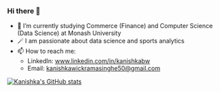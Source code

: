 ### Hi there 👋

- 🌱 I’m currently studying Commerce (Finance) and Computer Science (Data Science) at Monash University
- 🪄 I am passionate about data science and sports analytics
- 📫 How to reach me: 
    - LinkedIn: www.linkedin.com/in/kanishkabw
    - Email: kanishkawickramasinghe50@gmail.com

[![Kanishka's GitHub stats](https://github-readme-stats.vercel.app/api?username=wickkan)](https://github.com/anuraghazra/github-readme-stats)

